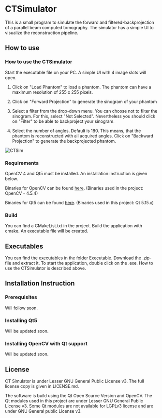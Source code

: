 # CTSimulator

This is a small program to simulate the forward and filtered-backprojection of a parallel beam computed tomography. The simulator has a simple UI to visualize the reconstruction pipeline.

## How to use

### How to use the CTSimulator

Start the executable file on your PC. A simple UI with 4 image slots will open.

1. Click on "Load Phantom" to load a phantom. The phantom can have a maximum resolution of 255 x 255 pixels.

2. Click on "Forward Projection" to generate the sinogram of your phantom

3. Select a filter from the drop-down menu. You can choose not to filter the sinogram. For this, select "Not Selected". Nevertheless you should click on "Filter" to be able to backproject your sinogram.

4. Select the number of angles. Default is 180. This means, that the phantom is reconstructed with all acquired angles. Click on "Backward Projection" to generate the backprojected phantom.

![CTSim](https://user-images.githubusercontent.com/43641879/136768402-92e842c0-6a0b-4d7a-8ba9-6f484ede068d.png)

### Requirements

OpenCV 4 and Qt5 must be installed. An installation instruction is given below.

Binaries for OpenCV can be found [here](https://opencv.org/releases/). (Binaries used in the project: OpenCV - 4.5.4)

Binaries for Qt5 can be found [here](https://www.qt.io/offline-installers). (Binaries used in this project: Qt 5.15.x)

### Build

You can find a CMakeList.txt in the project. Build the application with cmake. An executable file will be created.

## Executables

You can find the executables in the folder Executable. Download the .zip-file and extract it. To start the application, double click on the .exe. How to use the CTSimulator is described above.

## Installation Instruction

### Prerequisites

Will follow soon.

### Installing Qt5

Will be updated soon.

<!-- 1. Download the "5.12.x Offline Installer" from https://www.qt.io/offline-installers

2. Create an Qt Account and click "Next".

3. Confirm the "Qt Open Source Usage Obligations".

4. Select the directory to install Qt 5.12.11.

5. Under "Developer and Deigner Tools" select "MinGW 7.3.0 64-bit", under "Qt 5.12.11" select "MinGW 7.3.0 64-bit"

6. Agree to the License Agreement.

7. Install Qt.

8. After Installing add following directories to your path variables: ./Qt5.12.11/Tools/mingw73_64/bin and ./Qt/Qt5.12.11/5.12.11/mingw73_64/bin -->

### Installing OpenCV with Qt support

Will be updated soon.

## License 

CT Simulator is under Lesser GNU General Public License v3. The full license copy is given in LICENSE.md.

The software is build using the Qt Open Source Version and OpenCV. The Qt modules used in this project are under Lesser GNU General Public License v3. Some Qt modules are not available for LGPLv3 license and are under GNU General public License v3.
